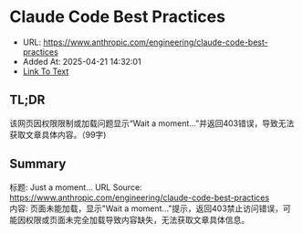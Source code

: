 # Claude Code Best Practices
- URL: https://www.anthropic.com/engineering/claude-code-best-practices
- Added At: 2025-04-21 14:32:01
- [Link To Text](2025-04-21-claude-code-best-practices_raw.md)

## TL;DR


该网页因权限限制或加载问题显示“Wait a moment...”并返回403错误，导致无法获取文章具体内容。（99字)

## Summary


标题: Just a moment...
URL Source: https://www.anthropic.com/engineering/claude-code-best-practices  
内容: 页面未能加载，显示"Wait a moment..."提示，返回403禁止访问错误，可能因权限或页面未完全加载导致内容缺失，无法获取文章具体信息。
